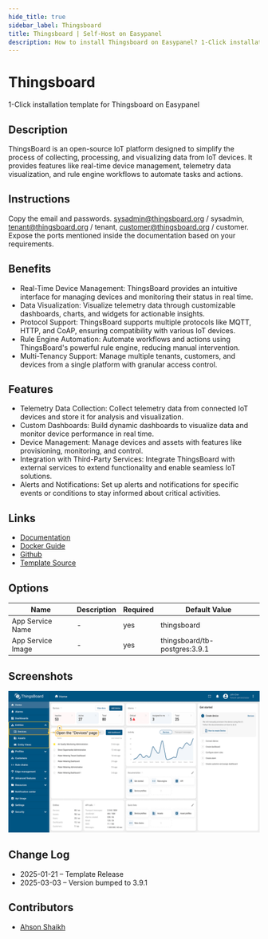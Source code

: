 ```yaml
---
hide_title: true
sidebar_label: Thingsboard
title: Thingsboard | Self-Host on Easypanel
description: How to install Thingsboard on Easypanel? 1-Click installation template for Thingsboard on Easypanel
---
```


<!-- generated -->

# Thingsboard

1-Click installation template for Thingsboard on Easypanel

## Description

ThingsBoard is an open-source IoT platform designed to simplify the process of collecting, processing, and visualizing data from IoT devices. It provides features like real-time device management, telemetry data visualization, and rule engine workflows to automate tasks and actions.

## Instructions

Copy the email and passwords. sysadmin@thingsboard.org / sysadmin, tenant@thingsboard.org / tenant, customer@thingsboard.org / customer. Expose the ports mentioned inside the documentation based on your requirements.

## Benefits

- Real-Time Device Management: ThingsBoard provides an intuitive interface for managing devices and monitoring their status in real time.
- Data Visualization: Visualize telemetry data through customizable dashboards, charts, and widgets for actionable insights.
- Protocol Support: ThingsBoard supports multiple protocols like MQTT, HTTP, and CoAP, ensuring compatibility with various IoT devices.
- Rule Engine Automation: Automate workflows and actions using ThingsBoard's powerful rule engine, reducing manual intervention.
- Multi-Tenancy Support: Manage multiple tenants, customers, and devices from a single platform with granular access control.

## Features

- Telemetry Data Collection: Collect telemetry data from connected IoT devices and store it for analysis and visualization.
- Custom Dashboards: Build dynamic dashboards to visualize data and monitor device performance in real time.
- Device Management: Manage devices and assets with features like provisioning, monitoring, and control.
- Integration with Third-Party Services: Integrate ThingsBoard with external services to extend functionality and enable seamless IoT solutions.
- Alerts and Notifications: Set up alerts and notifications for specific events or conditions to stay informed about critical activities.

## Links

- [Documentation](https://thingsboard.io/docs/)
- [Docker Guide](https://thingsboard.io/docs/user-guide/install/docker/)
- [Github](https://github.com/thingsboard/thingsboard)
- [Template Source](https://github.com/easypanel-io/templates/tree/main/templates/thingsboard)

## Options

Name | Description | Required | Default Value
-|-|-|-
App Service Name | - | yes | thingsboard
App Service Image | - | yes | thingsboard/tb-postgres:3.9.1

## Screenshots

![Thingsboard Screenshot](./assets/screenshot.png)

## Change Log

- 2025-01-21 – Template Release
- 2025-03-03 – Version bumped to 3.9.1

## Contributors

- [Ahson Shaikh](https://github.com/Ahson-Shaikh)
